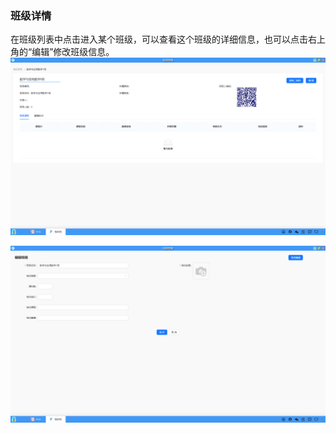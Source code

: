 ### 班级详情
在班级列表中点击进入某个班级，可以查看这个班级的详细信息，也可以点击右上角的“编辑”修改班级信息。
![alt text](./myclass02.png)

![alt text](./myclass03.png)